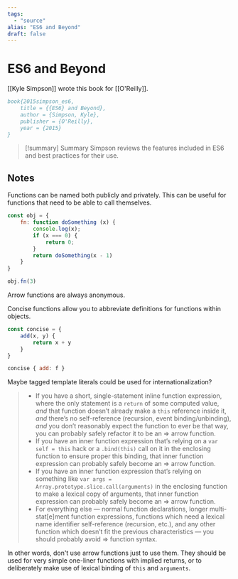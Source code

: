 ```yaml
---
tags:
  - "source"
alias: "ES6 and Beyond"
draft: false
---
```

# ES6 and Beyond
[[Kyle Simpson]] wrote this book for [[O'Reilly]].

```bibtex
book{2015simpson_es6,
	title = {{ES6} and Beyond},
	author = {Simpson, Kyle},
	publisher = {O'Reilly},
	year = {2015}
}
```

> [!summary] Summary
> Simpson reviews the features included in ES6 and best practices for their use.


## Notes
Functions can be named both publicly and privately.  This can be useful for functions that need to be able to call themselves.

```js
const obj = {
	fn: function doSomething (x) {
		console.log(x);
		if (x === 0) { 
			return 0; 
		}
		return doSomething(x - 1)
	}
}

obj.fn(3)
```

Arrow functions are always anonymous.

Concise functions allow you to abbreviate definitions for functions within objects.
```js
const concise = {
	add(x, y) {
		return x + y
	}
}

concise { add: f }
```

Maybe tagged template literals could be used for internationalization?

> - If you have a short, single-statement inline function expression, where the only statement is a `return` of some computed value, *and* that function doesn’t already make a `this` reference inside it, *and* there’s no self-reference (recursion, event binding/unbinding), *and* you don’t reasonably expect the function to ever be that way, you can probably safely refactor it to be an => arrow function.
> - If you have an inner function expression that’s relying on a `var self = this` hack or a `.bind(this)` call on it in the enclosing function to ensure proper this binding, that inner function expression can probably safely become an => arrow function.
> - If you have an inner function expression that’s relying on something like `var args = Array.prototype.slice.call(arguments)` in the enclosing function to make a lexical copy of arguments, that inner function expression can probably safely become an => arrow function.
> - For everything else — normal function declarations, longer multi-stat[e]ment function expressions, functions which need a lexical name identifier self-reference (recursion, etc.), and any other function which doesn’t fit the previous characteristics — you should probably avoid => function syntax.

In other words, don't use arrow functions just to use them. They should be used for very simple one-liner functions with implied returns, or to deliberately make use of lexical binding of `this` and `arguments`.


